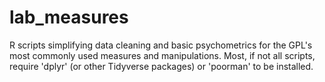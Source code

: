 # lab_measures
R scripts simplifying data cleaning and basic psychometrics for the GPL's most commonly used measures and manipulations. Most, if not all scripts, require 'dplyr' (or other Tidyverse packages) or 'poorman' to be installed.
